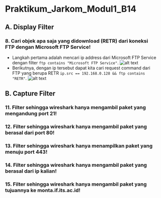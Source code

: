 # **Praktikum_Jarkom_Modul1_B14**
## **A. Display Filter**
### 8. Cari objek apa saja yang didownload (RETR) dari koneksi FTP dengan Microsoft FTP Service!
- Langkah pertama adalah mencari ip address dari Microsoft FTP Service dengan filter `ftp contains "Microsoft FTP Service"`.
![alt text](https://github.com/iqbaalpratama/Praktikum_Jarkom_B14/blob/main/soal1.PNG?raw=true)
- Berikutnya, dengan ip tersebut dapat kita cari request command dari FTP yang berupa RETR `ip.src == 192.168.0.128 && ftp contains "RETR"`.
![alt text](https://github.com/iqbaalpratama/Praktikum_Jarkom_B14/blob/main/data/jawaban8b.PNG?raw=true)

## **B. Capture Filter**
### 11. Filter sehingga wireshark hanya mengambil paket yang mengandung port 21!
### 12. Filter sehingga wireshark hanya mengambil paket yang berasal dari port 80!
### 13. Filter sehingga wireshark hanya menampilkan paket yang menuju port 443!
### 14. Filter sehingga wireshark hanya mengambil paket yang berasal dari ip kalian!
### 15. Filter sehingga wireshark hanya mengambil paket yang tujuannya ke monta.if.its.ac.id!
